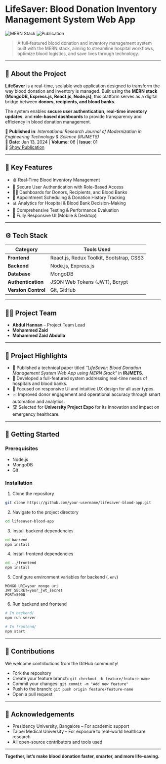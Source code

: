 # LifeSaver: Blood Donation Inventory Management System Web App

![MERN Stack](https://img.shields.io/badge/Built%20With-MERN-blueviolet)
![Publication](https://img.shields.io/badge/Published%20In-IRJMETS-brightgreen)

> A full-featured blood donation and inventory management system built with the MERN stack, aiming to streamline hospital workflows, optimize blood logistics, and save lives through technology.

---

## 📘 About the Project

**LifeSaver** is a real-time, scalable web application designed to transform the way blood donation and inventory is managed. Built using the **MERN stack (MongoDB, Express.js, React.js, Node.js)**, this platform serves as a digital bridge between **donors, recipients, and blood banks**.

The system enables **secure user authentication**, **real-time inventory updates**, and **role-based dashboards** to provide transparency and efficiency in blood donation management.

📰 **Published in**: *International Research Journal of Modernization in Engineering Technology & Science (IRJMETS)*  
📅 **Date**: Jan 13, 2024 | **Volume**: 06 | **Issue**: 01  
📄 [Show Publication](https://www.irjmets.com/uploadedfiles/paper//issue_1_january_2024/48376/final/fin_irjmets1705144644.pdf)

---

## 🧠 Key Features

- 🩸 Real-Time Blood Inventory Management
- 🔐 Secure User Authentication with Role-Based Access
- 👨‍⚕️ Dashboards for Donors, Recipients, and Blood Banks
- 📅 Appointment Scheduling & Donation History Tracking
- 📊 Analytics for Hospital & Blood Bank Decision-Making
- 🧪 Comprehensive Testing & Performance Evaluation
- 📱 Fully Responsive UI (Mobile & Desktop)

---

## ⚙️ Tech Stack

| Category         | Tools Used                                |
|------------------|--------------------------------------------|
| **Frontend**     | React.js, Redux Toolkit, Bootstrap, CSS3   |
| **Backend**      | Node.js, Express.js                        |
| **Database**     | MongoDB                                    |
| **Authentication** | JSON Web Tokens (JWT), Bcrypt             |
| **Version Control** | Git, GitHub                              |

---

## 🧑‍💻 Project Team

- **Abdul Hannan** – Project Team Lead
- **Mohammed Zaid**
- **Mohammed Zaid Abdulla**

---

## 📌 Project Highlights

- 📝 Published a technical paper titled *“LifeSaver: Blood Donation Management System Web App using MERN Stack”* in **IRJMETS**.
- 🚀 Developed a full-featured system addressing real-time needs of hospitals and blood banks.
- 🎨 Focused on responsive UI and intuitive UX design for all user types.
- 📈 Improved donor engagement and operational accuracy through smart automation and analytics.
- 🏆 Selected for **University Project Expo** for its innovation and impact on emergency healthcare.

---

## 🚀 Getting Started

### Prerequisites

- Node.js
- MongoDB
- Git

### Installation

1. Clone the repository  
```bash
git clone https://github.com/your-username/lifesaver-blood-app.git
```

2. Navigate to the project directory  
```bash
cd lifesaver-blood-app
```

3. Install backend dependencies  
```bash
cd backend
npm install
```

4. Install frontend dependencies  
```bash
cd ../frontend
npm install
```

5. Configure environment variables for backend (`.env`)  
```
MONGO_URI=your_mongo_uri
JWT_SECRET=your_jwt_secret
PORT=5000
```

6. Run backend and frontend  
```bash
# In backend/
npm run server

# In frontend/
npm start
```

---

## 🤝 Contributions

We welcome contributions from the GitHub community!

- Fork the repository
- Create your feature branch: `git checkout -b feature/feature-name`
- Commit your changes: `git commit -m "Add new feature"`
- Push to the branch: `git push origin feature/feature-name`
- Open a pull request

---

## 🙏 Acknowledgements

- Presidency University, Bangalore – For academic support  
- Taipei Medical University – For exposure to real-world healthcare research  
- All open-source contributors and tools used

---

**Together, let’s make blood donation faster, smarter, and more life-saving.**
